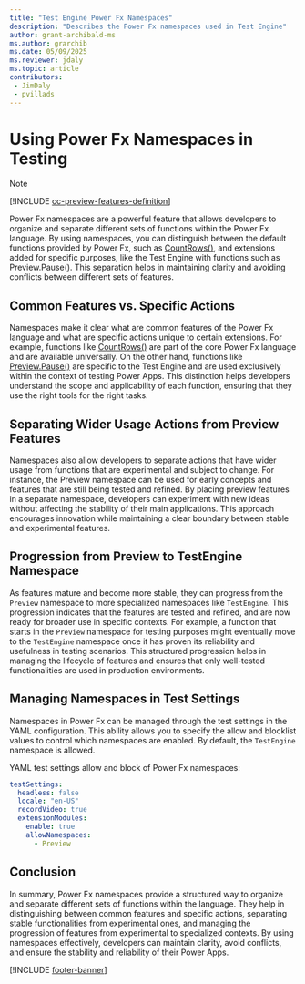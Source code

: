 ```yaml
---
title: "Test Engine Power Fx Namespaces"
description: "Describes the Power Fx namespaces used in Test Engine"
author: grant-archibald-ms
ms.author: grarchib
ms.date: 05/09/2025
ms.reviewer: jdaly
ms.topic: article
contributors:
 - JimDaly
 - pvillads
---
```


# Using Power Fx Namespaces in Testing

> [!NOTE]
> [!INCLUDE [cc-preview-features-definition](../includes/cc-preview-features-definition.md)]

Power Fx namespaces are a powerful feature that allows developers to organize and separate different sets of functions within the Power Fx language. By using namespaces, you can distinguish between the default functions provided by Power Fx, such as [CountRows()](../power-fx/reference/function-table-counts.md), and extensions added for specific purposes, like the Test Engine with functions such as Preview.Pause(). This separation helps in maintaining clarity and avoiding conflicts between different sets of features.

## Common Features vs. Specific Actions

Namespaces make it clear what are common features of the Power Fx language and what are specific actions unique to certain extensions. For example, functions like [CountRows()](../power-fx/reference/function-table-counts.md) are part of the core Power Fx language and are available universally. On the other hand, functions like [Preview.Pause()](./powerfx.md#previewpause) are specific to the Test Engine and are used exclusively within the context of testing Power Apps. This distinction helps developers understand the scope and applicability of each function, ensuring that they use the right tools for the right tasks.

## Separating Wider Usage Actions from Preview Features

Namespaces also allow developers to separate actions that have wider usage from functions that are experimental and subject to change. For instance, the Preview namespace can be used for early concepts and features that are still being tested and refined. By placing preview features in a separate namespace, developers can experiment with new ideas without affecting the stability of their main applications. This approach encourages innovation while maintaining a clear boundary between stable and experimental features.

## Progression from Preview to TestEngine Namespace

As features mature and become more stable, they can progress from the `Preview` namespace to more specialized namespaces like `TestEngine`. This progression indicates that the features are tested and refined, and are now ready for broader use in specific contexts. For example, a function that starts in the `Preview` namespace for testing purposes might eventually move to the `TestEngine` namespace once it has proven its reliability and usefulness in testing scenarios. This structured progression helps in managing the lifecycle of features and ensures that only well-tested functionalities are used in production environments.

## Managing Namespaces in Test Settings

Namespaces in Power Fx can be managed through the test settings in the YAML configuration. This ability allows you to specify the allow and blocklist values to control which namespaces are enabled. By default, the `TestEngine` namespace is allowed. 

YAML test settings allow and block of Power Fx namespaces:

```yaml
testSettings:
  headless: false
  locale: "en-US"
  recordVideo: true
  extensionModules:
    enable: true
    allowNamespaces:
      - Preview
```

## Conclusion

In summary, Power Fx namespaces provide a structured way to organize and separate different sets of functions within the language. They help in distinguishing between common features and specific actions, separating stable functionalities from experimental ones, and managing the progression of features from experimental to specialized contexts. By using namespaces effectively, developers can maintain clarity, avoid conflicts, and ensure the stability and reliability of their Power Apps.

[!INCLUDE [footer-banner](../includes/footer-banner.md)]